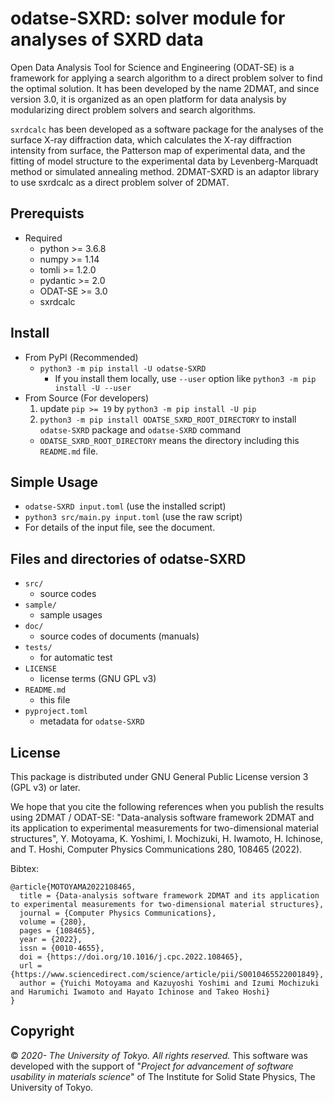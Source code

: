 # odatse-SXRD: solver module for analyses of SXRD data

Open Data Analysis Tool for Science and Engineering (ODAT-SE) is a framework for applying a search algorithm to a direct problem solver to find the optimal solution. It has been developed by the name 2DMAT, and since version 3.0, it is organized as an open platform for data analysis by modularizing direct problem solvers and search algorithms.

`sxrdcalc` has been developed as a software package for the analyses of the surface X-ray diffraction data, which calculates the X-ray diffraction intensity from surface, the Patterson map of experimental data, and the fitting of model structure to the experimental data by Levenberg-Marquadt method or simulated annealing method. 2DMAT-SXRD is an adaptor library to use sxrdcalc as a direct problem solver of 2DMAT.


## Prerequists

- Required
  - python >= 3.6.8
  - numpy >= 1.14
  - tomli >= 1.2.0
  - pydantic >= 2.0
  - ODAT-SE >= 3.0
  - sxrdcalc

## Install

- From PyPI (Recommended)
  - `python3 -m pip install -U odatse-SXRD`
    - If you install them locally, use `--user` option like `python3 -m pip install -U --user`
- From Source (For developers)
  1. update `pip >= 19` by `python3 -m pip install -U pip`
  2. `python3 -m pip install ODATSE_SXRD_ROOT_DIRECTORY` to install `odatse-SXRD` package and `odatse-SXRD` command
    - `ODATSE_SXRD_ROOT_DIRECTORY` means the directory including this `README.md` file.

## Simple Usage

- `odatse-SXRD input.toml` (use the installed script)
- `python3 src/main.py input.toml` (use the raw script)
- For details of the input file, see the document.

## Files and directories of odatse-SXRD

- `src/`
  - source codes
- `sample/`
  - sample usages
- `doc/`
  - source codes of documents (manuals)
- `tests/`
  - for automatic test
- `LICENSE`
  - license terms (GNU GPL v3)
- `README.md`
  - this file
- `pyproject.toml`
  - metadata for `odatse-SXRD`

## License

This package is distributed under GNU General Public License version 3 (GPL v3) or later.

We hope that you cite the following references when you publish the results using 2DMAT / ODAT-SE:
"Data-analysis software framework 2DMAT and its application to experimental measurements for two-dimensional material structures",
Y. Motoyama, K. Yoshimi, I. Mochizuki, H. Iwamoto, H. Ichinose, and T. Hoshi, Computer Physics Communications 280, 108465 (2022).

Bibtex:
```
@article{MOTOYAMA2022108465,
  title = {Data-analysis software framework 2DMAT and its application to experimental measurements for two-dimensional material structures},
  journal = {Computer Physics Communications},
  volume = {280},
  pages = {108465},
  year = {2022},
  issn = {0010-4655},
  doi = {https://doi.org/10.1016/j.cpc.2022.108465},
  url = {https://www.sciencedirect.com/science/article/pii/S0010465522001849},
  author = {Yuichi Motoyama and Kazuyoshi Yoshimi and Izumi Mochizuki and Harumichi Iwamoto and Hayato Ichinose and Takeo Hoshi}
}
```

## Copyright

© *2020- The University of Tokyo. All rights reserved.*
This software was developed with the support of "*Project for advancement of software usability in materials science*" of The Institute for Solid State Physics, The University of Tokyo.

[source/master]: https://github.com/2DMAT/odatse-SXRD/
[source/develop]: https://github.com/2DMAT/odatse-SXRD/tree/develop
[ci/master/badge]: https://github.com/2DMAT/odatse-SXRD/workflows/Test/badge.svg?branch=master
[ci/master/uri]: https://github.com/2DMAT/odatse-SXRD/actions?query=branch%3Amaster
[doc/en/badge]: https://img.shields.io/badge/doc-English-blue.svg
[doc/ja/badge]: https://img.shields.io/badge/doc-Japanese-blue.svg
[doc/master/en/uri]: https://2DMAT.github.io/odatse-SXRD/manual/master/en/index.html
[doc/master/ja/uri]: https://2DMAT.github.io/odatse-SXRD/manual/master/ja/index.html
[doc/develop/en/uri]: https://2DMAT.github.io/odatse-SXRD/manual/develop/en/index.html
[doc/develop/ja/uri]: https://2DMAT.github.io/odatse-SXRD/manual/develop/ja/index.html
